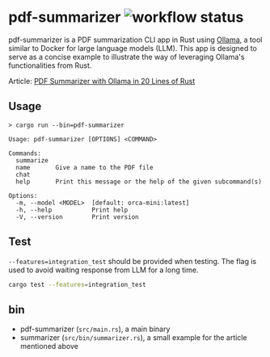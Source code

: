 # pdf-summarizer ![workflow status](https://github.com/momori256/pdf-summarizer/actions/workflows/general.yml/badge.svg)

pdf-summarizer is a PDF summarization CLI app in Rust using [Ollama](https://ollama.com/), a tool similar to Docker for large language models (LLM).
This app is designed to serve as a concise example to illustrate the way of leveraging Ollama's functionalities from Rust.

Article:
[PDF Summarizer with Ollama in 20 Lines of Rust](https://momori-nakano.hashnode.dev/pdf-summarizer-with-ollama-in-20-lines-of-rust)

## Usage

```
> cargo run --bin=pdf-summarizer

Usage: pdf-summarizer [OPTIONS] <COMMAND>

Commands:
  summarize
  name       Give a name to the PDF file
  chat
  help       Print this message or the help of the given subcommand(s)

Options:
  -m, --model <MODEL>  [default: orca-mini:latest]
  -h, --help           Print help
  -V, --version        Print version
```

## Test

`--features=integration_test` should be provided when testing. The flag is used to avoid waiting response from LLM for a long time.

```sh
cargo test --features=integration_test
```

## bin

- pdf-summarizer (`src/main.rs`), a main binary
- summarizer (`src/bin/summarizer.rs`), a small example for the article mentioned above

